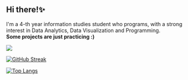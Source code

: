 ## Hi there!✨

I'm a 4-th year information studies student who programs, with a strong interest in Data Analytics, Data Visualization and Programming.<br>
<b>Some projects are just practicing :)</b>

<!--
**rooneymoon/rooneymoon** is a ✨ _special_ ✨ repository because its `README.md` (this file) appears on your GitHub profile.

Here are some ideas to get you started:

- 🔭 I’m currently working on ...
- 🌱 I’m currently learning ...
- 👯 I’m looking to collaborate on ...
- 🤔 I’m looking for help with ...
- 💬 Ask me about ...
- 📫 How to reach me: ...
- 😄 Pronouns: ...
- ⚡ Fun fact: ...
-->

![](https://komarev.com/ghpvc/?username=rooneymoon&style=flat-square&color=926087&style=for-the-badge)

[![GitHub Streak](http://github-readme-streak-stats.herokuapp.com?user=rooneymoon&theme=dark&background=000000)](https://git.io/streak-stats)

[![Top Langs](https://github-readme-stats.vercel.app/api/top-langs/?username=rooneymoon&layout=compact&theme=vision-friendly-dark)](https://github.com/anuraghazra/github-readme-stats)
